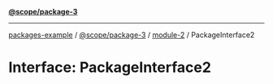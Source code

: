 [**@scope/package-3**](../index.md)

***

[packages-example](../../../packages.md) / [@scope/package-3](../index.md) / [module-2](../module-2.md) / PackageInterface2

# Interface: PackageInterface2
